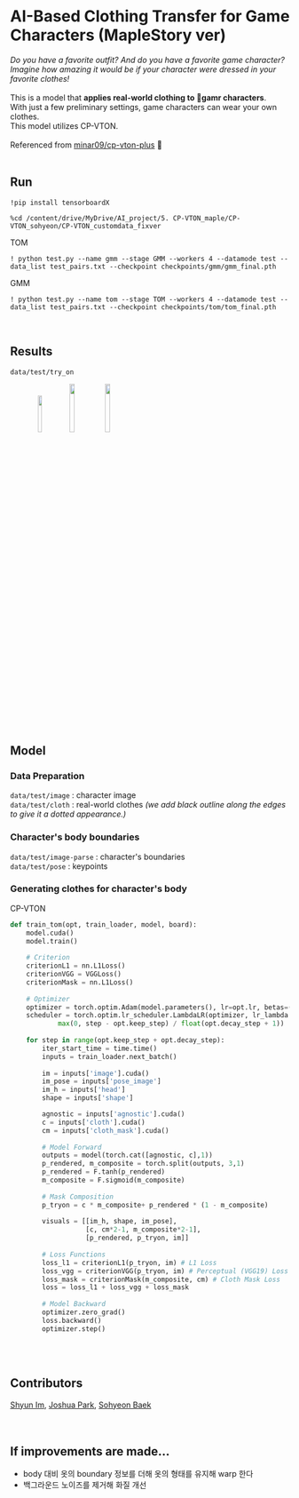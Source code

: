 # AI-Based Clothing Transfer for Game Characters (MapleStory ver)
*Do you have a favorite outfit? And do you have a favorite game character?*<br>
*Imagine how amazing it would be if your character were dressed in your favorite clothes!*<br>
<br>
This is a model that **applies real-world clothing to gamr characters**. <br>
With just a few preliminary settings, game characters can wear your own clothes. <br>
This model utilizes CP-VTON.
<br>
<br>
Referenced from [minar09/cp-vton-plus](https://github.com/minar09/cp-vton-plus) 🤗
<br>
<br>
## Run
```
!pip install tensorboardX
```
```
%cd /content/drive/MyDrive/AI_project/5. CP-VTON_maple/CP-VTON_sohyeon/CP-VTON_customdata_fixver
```
TOM
```
! python test.py --name gmm --stage GMM --workers 4 --datamode test --data_list test_pairs.txt --checkpoint checkpoints/gmm/gmm_final.pth
```
GMM
```
! python test.py --name tom --stage TOM --workers 4 --datamode test --data_list test_pairs.txt --checkpoint checkpoints/tom/tom_final.pth
```
<br>

## Results
```data/test/try_on```
<div style="width:80%; margin:0 auto;">
<img src = "https://github.com/user-attachments/assets/92e4d200-7b92-4246-a77a-7432ca184fad" width="13%">
<img src = "https://user-images.githubusercontent.com/64413742/183881567-d642b629-69cc-4673-a5d8-300f2fc1f351.png" width="15%">
<img src = "https://user-images.githubusercontent.com/64413742/183881615-da1ed498-df01-4ead-92fb-cffde8d009e2.png" width="15%">
</div>
<br>
<br>

## Model
### Data Preparation
```data/test/image``` : character image<br>
```data/test/cloth``` : real-world clothes *(we add black outline along the edges to give it a dotted appearance.)* <br>

### Character's body boundaries
```data/test/image-parse``` : character's boundaries<br>
```data/test/pose``` : keypoints<br>

### Generating clothes for character's body
CP-VTON
```python
def train_tom(opt, train_loader, model, board):
    model.cuda()
    model.train()
    
    # Criterion
    criterionL1 = nn.L1Loss()
    criterionVGG = VGGLoss()
    criterionMask = nn.L1Loss()
    
    # Optimizer
    optimizer = torch.optim.Adam(model.parameters(), lr=opt.lr, betas=(0.5, 0.999))
    scheduler = torch.optim.lr_scheduler.LambdaLR(optimizer, lr_lambda = lambda step: 1.0 -
            max(0, step - opt.keep_step) / float(opt.decay_step + 1))
    
    for step in range(opt.keep_step + opt.decay_step):
        iter_start_time = time.time()
        inputs = train_loader.next_batch()
            
        im = inputs['image'].cuda()
        im_pose = inputs['pose_image']
        im_h = inputs['head']
        shape = inputs['shape']

        agnostic = inputs['agnostic'].cuda()
        c = inputs['cloth'].cuda()
        cm = inputs['cloth_mask'].cuda()
        
        # Model Forward
        outputs = model(torch.cat([agnostic, c],1))
        p_rendered, m_composite = torch.split(outputs, 3,1)
        p_rendered = F.tanh(p_rendered)
        m_composite = F.sigmoid(m_composite)
        
        # Mask Composition
        p_tryon = c * m_composite+ p_rendered * (1 - m_composite)
        
        visuals = [[im_h, shape, im_pose], 
                   [c, cm*2-1, m_composite*2-1], 
                   [p_rendered, p_tryon, im]]
        
        # Loss Functions
        loss_l1 = criterionL1(p_tryon, im) # L1 Loss
        loss_vgg = criterionVGG(p_tryon, im) # Perceptual (VGG19) Loss
        loss_mask = criterionMask(m_composite, cm) # Cloth Mask Loss
        loss = loss_l1 + loss_vgg + loss_mask
        
        # Model Backward
        optimizer.zero_grad()
        loss.backward()
        optimizer.step()
```
<br>
<br>

## Contributors
[Shyun Im](https://github.com/shyun46), [Joshua Park](https://github.com/Hinterhalter), [Sohyeon Baek](https://github.com/baeksh0420)
<br>
<br>
<br>

## If improvements are made...
- body 대비 옷의 boundary 정보를 더해 옷의 형태를 유지해 warp 한다
- 백그라운드 노이즈를 제거해 화질 개선
